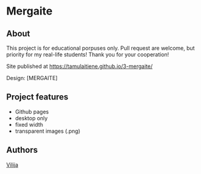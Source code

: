 
# Mergaite

## About

This project is for educational porpuses only. Pull request are welcome, but priority for my real-life students! Thank you for your cooperation!

Site published at https://tamulaitiene.github.io/3-mergaite/

Design: [MERGAITE]

## Project features

- Github pages
- desktop only
- fixed width
- transparent images (.png)

## Authors

[Vilija](https://github.com/Tamulaitiene)